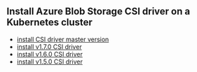 ## Install Azure Blob Storage CSI driver on a Kubernetes cluster

 - [install CSI driver master version](./install-csi-driver-master.md)
 - [install v1.7.0 CSI driver](./install-csi-driver-v1.7.0.md)
 - [install v1.6.0 CSI driver](./install-csi-driver-v1.6.0.md)
 - [install v1.5.0 CSI driver](./install-csi-driver-v1.5.0.md)
